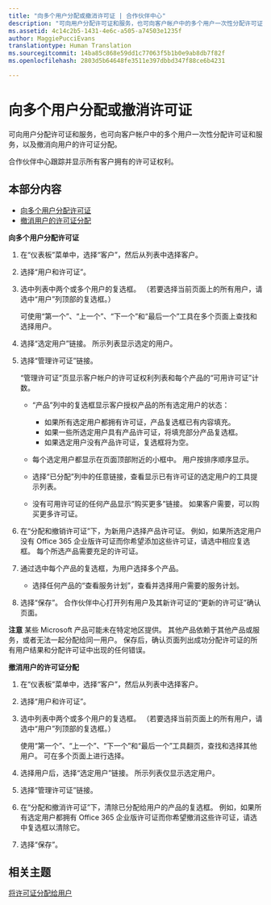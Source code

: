 ```yaml
---
title: "向多个用户分配或撤消许可证 | 合作伙伴中心"
description: "可向用户分配许可证和服务，也可向客户帐户中的多个用户一次性分配许可证和服务，以及撤消向用户的许可证分配。"
ms.assetid: 4c14c2b5-1431-4e6c-a505-a74503e1235f
author: MaggiePucciEvans
translationtype: Human Translation
ms.sourcegitcommit: 14ba85c868e59dd1c77063f5b1b0e9ab8db7f82f
ms.openlocfilehash: 2803d5b64648fe3511e397dbbd347f88ce6b4231

---
```


# 向多个用户分配或撤消许可证


可向用户分配许可证和服务，也可向客户帐户中的多个用户一次性分配许可证和服务，以及撤消向用户的许可证分配。

合作伙伴中心跟踪并显示所有客户拥有的许可证权利。

## 本部分内容


-   [向多个用户分配许可证](#assign-licenses-to-groups)
-   [撤消用户的许可证分配](#revoking-licenses)

<a href="" id="assign-licenses-to-groups"></a>
**向多个用户分配许可证**

1.  在“仪表板”菜单中，选择“客户”，然后从列表中选择客户。
2.  选择“用户和许可证”。
3.  选中列表中两个或多个用户的复选框。 （若要选择当前页面上的所有用户，请选中“用户”列顶部的复选框。）

    可使用“第一个”、“上一个”、“下一个”和“最后一个”工具在多个页面上查找和选择用户。

4.  选择“选定用户”链接。 所示列表显示选定的用户。
5.  选择“管理许可证”链接。

    “管理许可证”页显示客户帐户的许可证权利列表和每个产品的“可用许可证”计数。

    -   “产品”列中的复选框显示客户授权产品的所有选定用户的状态：

        -   如果所有选定用户都拥有许可证，产品复选框已有内容填充。
        -   如果一些所选定用户具有产品许可证，将填充部分产品复选框。
        -   如果选定用户没有产品许可证，复选框将为空。
    -   每个选定用户都显示在页面顶部附近的小框中。 用户按排序顺序显示。

    -   选择“已分配”列中的任意链接，查看显示已有许可证的选定用户的工具提示列表。

    -   没有可用许可证的任何产品显示“购买更多”链接。 如果客户需要，可以购买更多许可证。

6.  在“分配和撤销许可证”下，为新用户选择产品许可证。 例如，如果所选定用户没有 Office 365 企业版许可证而你希望添加这些许可证，请选中相应复选框。 每个所选产品需要充足的许可证。
7.  通过选中每个产品的复选框，为用户选择多个产品。
    -   选择任何产品的“查看服务计划”，查看并选择用户需要的服务计划。

8.  选择“保存”。 合作伙伴中心打开列有用户及其新许可证的“更新的许可证”确认页面。

**注意** 某些 Microsoft 产品可能未在特定地区提供。 其他产品依赖于其他产品或服务，或者无法一起分配给同一用户。 保存后，确认页面列出成功分配许可证的所有用户结果和分配许可证中出现的任何错误。

 

<a href="" id="revoking-licenses"></a>
**撤消用户的许可证分配**

1.  在“仪表板”菜单中，选择“客户”，然后从列表中选择客户。
2.  选择“用户和许可证”。
3.  选中列表中两个或多个用户的复选框。 （若要选择当前页面上的所有用户，请选中“用户”列顶部的复选框。）

    使用“第一个”、“上一个”、“下一个”和“最后一个”工具翻页，查找和选择其他用户。 可在多个页面上进行选择。

4.  选择用户后，选择“选定用户”链接。 所示列表仅显示选定用户。
5.  选择“管理许可证”链接。
6.  在“分配和撤消许可证”下，清除已分配给用户的产品的复选框。 例如，如果所有选定用户都拥有 Office 365 企业版许可证而你希望撤消这些许可证，请选中复选框以清除它。
7.  选择“保存”。

## 相关主题


[将许可证分配给用户](assign-licenses-to-users.md)

 

 






<!--HONumber=Nov16_HO3-->


